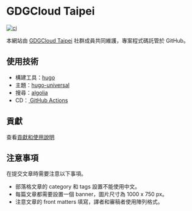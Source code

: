 # GDGCloud Taipei

[![ci](https://github.com/gdgcloud-taipei/website/actions/workflows/ci.yml/badge.svg)](https://github.com/gdgcloud-taipei/website/actions/workflows/ci.yml)

本網站由 [GDGCloud Taipei](http://taipei.gdgcloud.tw/) 社群成員共同維護，專案程式碼託管於 GitHub。

## 使用技術

- 構建工具：[hugo](https://gohugo.io)
- 主題：[hugo-universal](https://github.com/devcows/hugo-universal-theme) 
- 搜尋：[algolia](https://algolia.com)
- CD：[ GitHub Actions](https://github.com/features/actions)

## 貢獻

查看[貢獻和使用說明](CONTRIBUTING.md)

## 注意事項

在提交文章時需要注意以下事項。

- 部落格文章的 category 和 tags 設置不能使用中文。
- 每篇文章都需要設置一個 banner，圖片尺寸為 1000 x 750 px。
- 注意文章的 front matters 填寫，譯者和審稿者使用陣列格式。